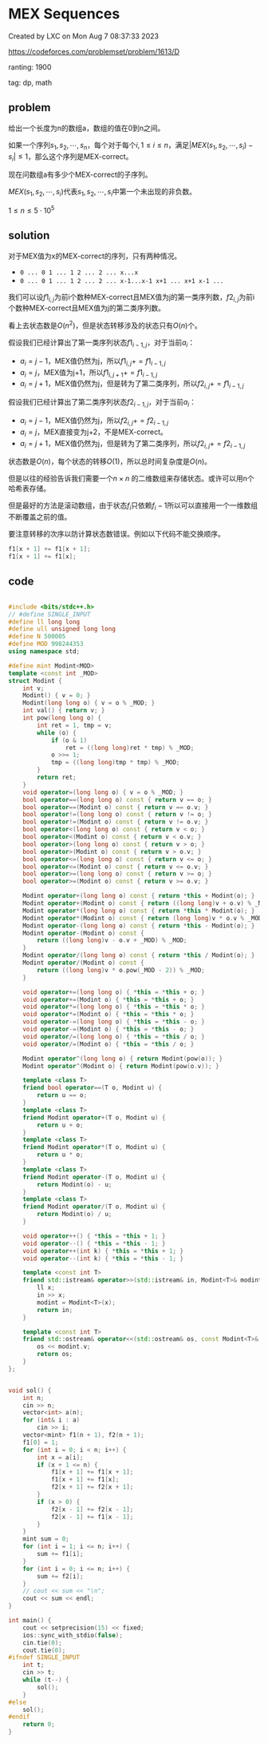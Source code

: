 # MEX Sequences

Created by LXC on Mon Aug  7 08:37:33 2023

https://codeforces.com/problemset/problem/1613/D

ranting: 1900

tag: dp, math

## problem

给出一个长度为n的数组a，数组的值在0到n之间。

如果一个序列$s_1, s_2, \cdots, s_n$，每个对于每个$i,1\le i\le n$，满足$|MEX(s_1, s_2, \cdots, s_i)-s_i|\le 1$，那么这个序列是MEX-correct。

现在问数组a有多少个MEX-correct的子序列。

$MEX(s_1, s_2, \cdots, s_i)$代表$s_1, s_2, \cdots, s_i$中第一个未出现的非负数。

$1 \le n \le 5 \cdot 10^5$

## solution

对于MEX值为x的MEX-correct的序列，只有两种情况。
* `0 ... 0 1 ... 1 2 ... 2 ... x...x`
* `0 ... 0 1 ... 1 2 ... 2 ... x-1...x-1 x+1 ... x+1 x-1 ...`

我们可以设$f1_{i,j}$为前i个数种MEX-correct且MEX值为j的第一类序列数，$f2_{i,j}$为前i个数种MEX-correct且MEX值为j的第二类序列数。

看上去状态数是$O(n^2)$，但是状态转移涉及的状态只有$O(n)$个。

假设我们已经计算出了第一类序列状态$f1_{i-1,j}$，对于当前$a_i$：
* $a_i = j-1$，MEX值仍然为j，所以$f1_{i,j} += f1_{i-1,j}$
* $a_i = j$，MEX值为j+1，所以$f1_{i,j+1} += f1_{i-1,j}$
* $a_i = j+1$，MEX值仍然为j，但是转为了第二类序列，所以$f2_{i,j} += f1_{i-1,j}$

假设我们已经计算出了第二类序列状态$f2_{i-1,j}$，对于当前$a_i$：
* $a_i = j-1$，MEX值仍然为j，所以$f2_{i,j} += f2_{i-1,j}$
* $a_i = j$，MEX直接变为j+2，不是MEX-correct。
* $a_i = j+1$，MEX值仍然为j，但是转为了第二类序列，所以$f2_{i,j} += f2_{i-1,j}$

状态数是$O(n)$，每个状态的转移$O(1)$，所以总时间复杂度是$O(n)$。

但是以往的经验告诉我们需要一个$n \times n$ 的二维数组来存储状态。或许可以用n个哈希表存储。

但是最好的方法是滚动数组，由于状态$f_i$只依赖$f_i-1$所以可以直接用一个一维数组不断覆盖之前的值。

要注意转移的次序以防计算状态数错误。例如以下代码不能交换顺序。
``` cpp
f1[x + 1] += f1[x + 1];
f1[x + 1] += f1[x];
```

## code

``` cpp

#include <bits/stdc++.h>
// #define SINGLE_INPUT
#define ll long long
#define ull unsigned long long
#define N 500005
#define MOD 998244353
using namespace std;

#define mint Modint<MOD>
template <const int _MOD>
struct Modint {
    int v;
    Modint() { v = 0; }
    Modint(long long o) { v = o % _MOD; }
    int val() { return v; }
    int pow(long long o) {
        int ret = 1, tmp = v;
        while (o) {
            if (o & 1)
                ret = ((long long)ret * tmp) % _MOD;
            o >>= 1;
            tmp = ((long long)tmp * tmp) % _MOD;
        }
        return ret;
    }
    void operator=(long long o) { v = o % _MOD; }
    bool operator==(long long o) const { return v == o; }
    bool operator==(Modint o) const { return v == o.v; }
    bool operator!=(long long o) const { return v != o; }
    bool operator!=(Modint o) const { return v != o.v; }
    bool operator<(long long o) const { return v < o; }
    bool operator<(Modint o) const { return v < o.v; }
    bool operator>(long long o) const { return v > o; }
    bool operator>(Modint o) const { return v > o.v; }
    bool operator<=(long long o) const { return v <= o; }
    bool operator<=(Modint o) const { return v <= o.v; }
    bool operator>=(long long o) const { return v >= o; }
    bool operator>=(Modint o) const { return v >= o.v; }

    Modint operator+(long long o) const { return *this + Modint(o); }
    Modint operator+(Modint o) const { return ((long long)v + o.v) % _MOD; }
    Modint operator*(long long o) const { return *this * Modint(o); }
    Modint operator*(Modint o) const { return (long long)v * o.v % _MOD; }
    Modint operator-(long long o) const { return *this - Modint(o); }
    Modint operator-(Modint o) const {
        return ((long long)v - o.v + _MOD) % _MOD;
    }
    Modint operator/(long long o) const { return *this / Modint(o); }
    Modint operator/(Modint o) const {
        return ((long long)v * o.pow(_MOD - 2)) % _MOD;
    }

    void operator+=(long long o) { *this = *this + o; }
    void operator+=(Modint o) { *this = *this + o; }
    void operator*=(long long o) { *this = *this * o; }
    void operator*=(Modint o) { *this = *this * o; }
    void operator-=(long long o) { *this = *this - o; }
    void operator-=(Modint o) { *this = *this - o; }
    void operator/=(long long o) { *this = *this / o; }
    void operator/=(Modint o) { *this = *this / o; }

    Modint operator^(long long o) { return Modint(pow(o)); }
    Modint operator^(Modint o) { return Modint(pow(o.v)); }

    template <class T>
    friend bool operator==(T o, Modint u) {
        return u == o;
    }
    template <class T>
    friend Modint operator+(T o, Modint u) {
        return u + o;
    }
    template <class T>
    friend Modint operator*(T o, Modint u) {
        return u * o;
    }
    template <class T>
    friend Modint operator-(T o, Modint u) {
        return Modint(o) - u;
    }
    template <class T>
    friend Modint operator/(T o, Modint u) {
        return Modint(o) / u;
    }

    void operator++() { *this = *this + 1; }
    void operator--() { *this = *this - 1; }
    void operator++(int k) { *this = *this + 1; }
    void operator--(int k) { *this = *this - 1; }

    template <const int T>
    friend std::istream& operator>>(std::istream& in, Modint<T>& modint) {
        ll x;
        in >> x;
        modint = Modint<T>(x);
        return in;
    }

    template <const int T>
    friend std::ostream& operator<<(std::ostream& os, const Modint<T>& modint) {
        os << modint.v;
        return os;
    }
};


void sol() {
    int n;
    cin >> n;
    vector<int> a(n);
    for (int& i : a)
        cin >> i;
    vector<mint> f1(n + 1), f2(n + 1);
    f1[0] = 1;
    for (int i = 0; i < n; i++) {
        int x = a[i];
        if (x + 1 <= n) {
            f1[x + 1] += f1[x + 1];
            f1[x + 1] += f1[x];
            f2[x + 1] += f2[x + 1];
        }
        if (x > 0) {
            f2[x - 1] += f2[x - 1];
            f2[x - 1] += f1[x - 1];
        }
    }
    mint sum = 0;
    for (int i = 1; i <= n; i++) {
        sum += f1[i];
    }
    for (int i = 0; i <= n; i++) {
        sum += f2[i];
    }
    // cout << sum << "\n";
    cout << sum << endl;
}

int main() {
    cout << setprecision(15) << fixed;
    ios::sync_with_stdio(false);
    cin.tie(0);
    cout.tie(0);
#ifndef SINGLE_INPUT
    int t;
    cin >> t;
    while (t--) {
        sol();
    }
#else
    sol();
#endif
    return 0;
}

```
